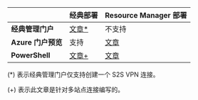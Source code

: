 | | **经典部署** | **Resource Manager 部署** |
|----------------------------------------|--------------|----------------------|
| **经典管理门户** |[文章*](/documentation/articles/vpn-gateway-site-to-site-create) | 不支持 |
| **Azure 门户预览** | 支持 | [文章](/documentation/articles/vpn-gateway-howto-site-to-site-resource-manager-portal)|
| **PowerShell** |[文章+](/documentation/articles/vpn-gateway-multi-site) | [文章](/documentation/articles/vpn-gateway-create-site-to-site-rm-powershell)| 

(*) 表示经典管理门户仅支持创建一个 S2S VPN 连接。

(+) 表示此文章是针对多站点连接编写的。

<!---HONumber=Mooncake_0425_2016-->
